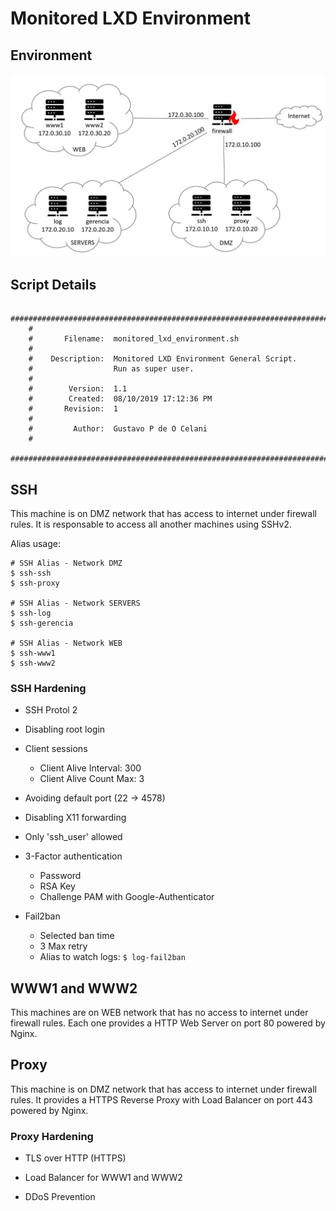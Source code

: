 # Monitored LXD Environment

## Environment


![Alt text](topology_1.jpg?raw=true "Topology 1")


## Script Details

```
	########################################################################
	#
	#       Filename:  monitored_lxd_environment.sh
	#
	#    Description:  Monitored LXD Environment General Script.
	#                  Run as super user.
	#
	#        Version:  1.1
	#        Created:  08/10/2019 17:12:36 PM
	#       Revision:  1
	#
	#         Author:  Gustavo P de O Celani
	#
	########################################################################
```


## SSH

This machine is on DMZ network that has access to internet under firewall rules. It is responsable to access all another machines using SSHv2.


Alias usage:
```
# SSH Alias - Network DMZ
$ ssh-ssh
$ ssh-proxy

# SSH Alias - Network SERVERS
$ ssh-log
$ ssh-gerencia

# SSH Alias - Network WEB
$ ssh-www1
$ ssh-www2
```

### SSH Hardening

* SSH Protol 2

* Disabling root login

* Client sessions
	- Client Alive Interval: 300
	- Client Alive Count Max: 3

* Avoiding default port (22 -> 4578)

* Disabling X11 forwarding

* Only 'ssh_user' allowed

* 3-Factor authentication
	- Password
	- RSA Key
	- Challenge PAM with Google-Authenticator

* Fail2ban
	- Selected ban time
	- 3 Max retry
	- Alias to watch logs: `$ log-fail2ban`


## WWW1 and WWW2

This machines are on WEB network that has no access to internet under firewall rules. Each one provides a HTTP Web Server on port 80 powered by Nginx.


## Proxy

This machine is on DMZ network that has access to internet under firewall rules. It provides a HTTPS Reverse Proxy with Load Balancer on port 443 powered by Nginx.

### Proxy Hardening

* TLS over HTTP (HTTPS)

* Load Balancer for WWW1 and WWW2

* DDoS Prevention

